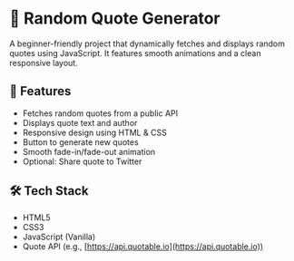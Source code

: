 # 🎰 Random Quote Generator

A beginner-friendly project that dynamically fetches and displays random quotes using JavaScript. It features smooth animations and a clean responsive layout.

## 🌟 Features

- Fetches random quotes from a public API
- Displays quote text and author
- Responsive design using HTML & CSS
- Button to generate new quotes
- Smooth fade-in/fade-out animation
- Optional: Share quote to Twitter

## 🛠️ Tech Stack

- HTML5
- CSS3
- JavaScript (Vanilla)
- Quote API (e.g., [https://api.quotable.io](https://api.quotable.io))


